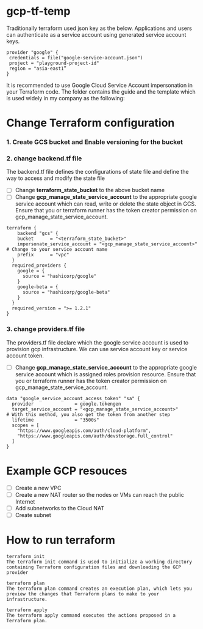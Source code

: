 # gcp-tf-temp

Traditionally terraform used json key as the below. Applications and users can authenticate as a service account using generated service account keys. 
```
provider "google" {
 credentials = file("google-service-account.json")
 project = "playground-project-id"
 region = "asia-east1”
}
```
It is recommended to use Google Cloud Service Account impersonation in your Terraform code. The folder contains the guide and the template which is used widely in my company as the following:

# Change Terraform configuration
### 1. Create GCS bucket and Enable versioning for the bucket
### 2. change backend.tf file
The backend.tf file defines the configurations of state file and define the way to access and modify the state file
   - [ ] Change **terraform_state_bucket** to the above bucket name
   - [ ] Change **gcp_manage_state_service_account** to the appropriate google service account which can read, write or delete the state object in GCS. Ensure that you or terraform runner has the token creator permission on gcp_manage_state_service_account. 
```
terraform {
    backend "gcs" {
    bucket      = "<terraform_state_bucket>"
    impersonate_service_account = "<gcp_manage_state_service_account>" # Change to your service account name
    prefix      = "vpc"
  }
  required_providers {
    google = {
      source = "hashicorp/google"
    }
    google-beta = {
      source = "hashicorp/google-beta"
    }
  }
  required_version = ">= 1.2.1"
}

```
### 3. change providers.tf file
The providers.tf file declare which the google service account is used to provision gcp infrastructure. We can use service account key or service account token.
   - [ ] Change **gcp_manage_state_service_account** to the appropriate google service account which is assigned roles provision resource. Ensure that you or terraform runner has the token creator permission on gcp_manage_state_service_account.
```
data "google_service_account_access_token" "sa" {
  provider               = google.tokengen
  target_service_account = "<gcp_manage_state_service_account>" 
# With this method, you also get the token from another step
  lifetime               = "3500s"
  scopes = [
    "https://www.googleapis.com/auth/cloud-platform",
    "https://www.googleapis.com/auth/devstorage.full_control"
  ]
}
```
# Example GCP resouces
   - [ ] Create a new VPC
   - [ ] Create a new NAT router so the nodes or VMs can reach the public Internet
   - [ ] Add subnetworks to the Cloud NAT
   - [ ] Create subnet
# How to run terraform
```
terraform init
The terraform init command is used to initialize a working directory containing Terraform configuration files and downloading the GCP provider

terraform plan 
The terraform plan command creates an execution plan, which lets you preview the changes that Terraform plans to make to your infrastructure. 

terraform apply 
The terraform apply command executes the actions proposed in a Terraform plan.
```

